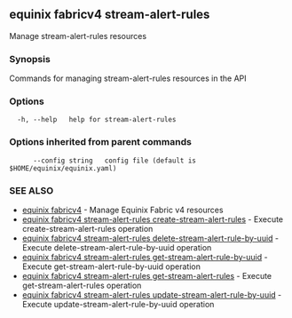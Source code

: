 ## equinix fabricv4 stream-alert-rules

Manage stream-alert-rules resources

### Synopsis

Commands for managing stream-alert-rules resources in the API

### Options

```
  -h, --help   help for stream-alert-rules
```

### Options inherited from parent commands

```
      --config string   config file (default is $HOME/equinix/equinix.yaml)
```

### SEE ALSO

* [equinix fabricv4](equinix_fabricv4.md)	 - Manage Equinix Fabric v4 resources
* [equinix fabricv4 stream-alert-rules create-stream-alert-rules](equinix_fabricv4_stream-alert-rules_create-stream-alert-rules.md)	 - Execute create-stream-alert-rules operation
* [equinix fabricv4 stream-alert-rules delete-stream-alert-rule-by-uuid](equinix_fabricv4_stream-alert-rules_delete-stream-alert-rule-by-uuid.md)	 - Execute delete-stream-alert-rule-by-uuid operation
* [equinix fabricv4 stream-alert-rules get-stream-alert-rule-by-uuid](equinix_fabricv4_stream-alert-rules_get-stream-alert-rule-by-uuid.md)	 - Execute get-stream-alert-rule-by-uuid operation
* [equinix fabricv4 stream-alert-rules get-stream-alert-rules](equinix_fabricv4_stream-alert-rules_get-stream-alert-rules.md)	 - Execute get-stream-alert-rules operation
* [equinix fabricv4 stream-alert-rules update-stream-alert-rule-by-uuid](equinix_fabricv4_stream-alert-rules_update-stream-alert-rule-by-uuid.md)	 - Execute update-stream-alert-rule-by-uuid operation

